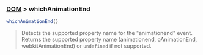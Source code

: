 ### [DOM](../) > whichAnimationEnd

```js
whichAnimationEnd()
```

> Detects the supported property name for the "animationend" event.
> Returns the supported property name (animationend, oAnimationEnd, webkitAnimationEnd) or <code>undefined</code> if not supported.
